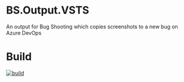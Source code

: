 # BS.Output.VSTS
An output for Bug Shooting which copies screenshots to a new bug on Azure DevOps

# Build

[![build](https://api.travis-ci.org/wargamer/BS.Output.VSO.svg?branch=master)](https://travis-ci.org/wargamer/BS.Output.VSO)
